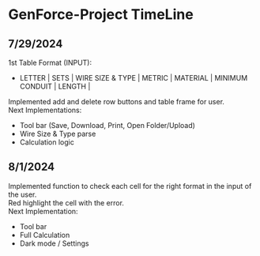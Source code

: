 # GenForce-Project TimeLine

## 7/29/2024
1st Table Format (INPUT):
* LETTER | SETS | WIRE SIZE & TYPE | METRIC | MATERIAL | MINIMUM CONDUIT | LENGTH |

Implemented add and delete row buttons and table frame for user. <br/> 
Next Implementations:
* Tool bar (Save, Download, Print, Open Folder/Upload)
* Wire Size & Type parse
* Calculation logic

## 8/1/2024
Implemented function to check each cell for the right format in the input of the user. <br/> 
Red highlight the cell with the error. <br/> 
Next Implementation:
* Tool bar
* Full Calculation
* Dark mode / Settings
